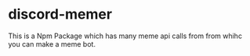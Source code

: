 # discord-memer
This is a Npm Package which has many meme api calls from from whihc you can make a meme bot.
